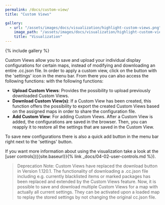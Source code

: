 ```yaml
---
permalink: /docs/custom-view/
title: "Custom Views"

gallery:
  - url: "/assets/images/docs/visualization/highlight-custom-views.png"
    image_path: "/assets/images/docs/visualization/highlight-custom-views.png"
    title: "Visualization"
---
```


{% include gallery %}

Custom Views allow you to save and upload your individual display configurations for certain maps, instead of modifying and downloading an entire .cc.json file.
In order to apply a custom view, click on the button with the 'settings' icon in the menu bar. From there you can also access the following functions:
with the following functions:

- **Upload Custom Views**: Provides the possibility to upload previously downloaded Custom Views.
- **Download Custom View(s)**: If a Custom View has been created, this function offers the possibility to export the
  created Custom Views based on the assigned maps in order to share the configuration file.
- **Add Custom View**: For adding Custom Views. After a Custom View is added, the configurations are saved in the
  browser. Then, you can reapply it to restore all the settings that are saved in the Custom View.

To save new configurations there is also a quick add button in the menu bar right next to the 'settings' button.

If you want more information about using the visualization take a look at the
[user controls]({{site.baseurl}}{% link _docs/04-02-user-controls.md %}).

> Deprecation Note: Custom Views have replaced the download button in Version 1.120.1. The functionality of downloading a .cc.json file including e.g. currently blacklisted items or marked packages has been replaced and extended by the Custom Views feature. Now, it is possible to save and download multiple Custom Views for a map with actually all current settings. They can be activated upon a loaded map to replay the stored settings by not changing the original cc.json file.
